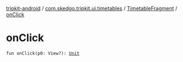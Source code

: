 [tripkit-android](../../index.md) / [com.skedgo.tripkit.ui.timetables](../index.md) / [TimetableFragment](index.md) / [onClick](./on-click.md)

# onClick

`fun onClick(p0: View?): `[`Unit`](https://kotlinlang.org/api/latest/jvm/stdlib/kotlin/-unit/index.html)